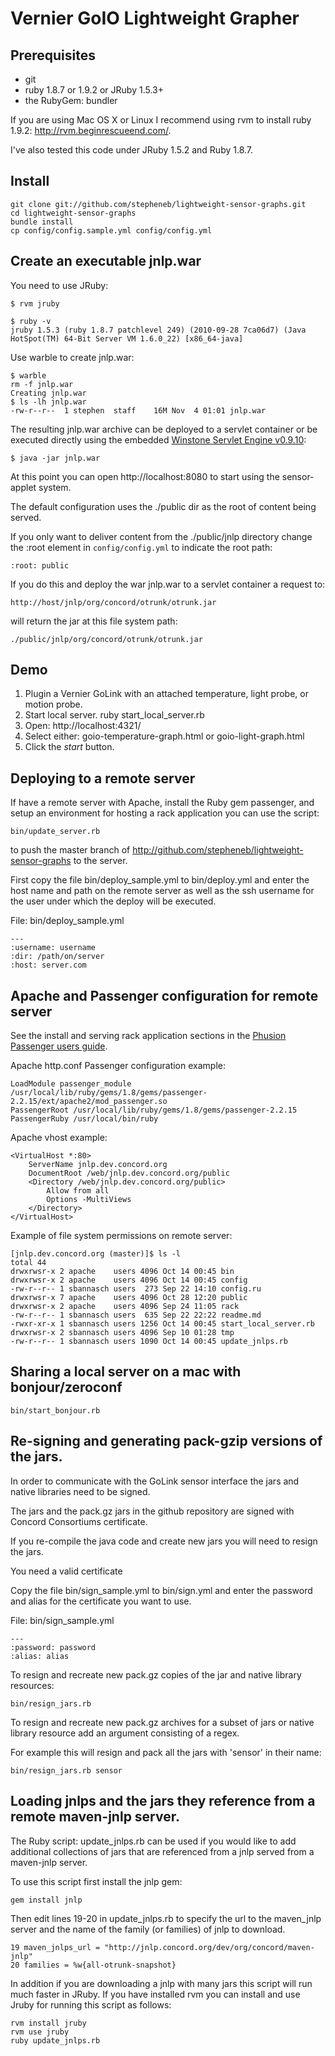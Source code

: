 Vernier GoIO Lightweight Grapher
============================================

Prerequisites
------------

* git
* ruby 1.8.7 or 1.9.2 or JRuby 1.5.3+
* the RubyGem: bundler

If you are using Mac OS X or Linux I recommend using rvm to install ruby 1.9.2: http://rvm.beginrescueend.com/.

I've also tested this code under JRuby 1.5.2 and Ruby 1.8.7.

Install
------------

    git clone git://github.com/stepheneb/lightweight-sensor-graphs.git
    cd lightweight-sensor-graphs
    bundle install
    cp config/config.sample.yml config/config.yml

Create an executable jnlp.war
------------

You need to use JRuby:

    $ rvm jruby

    $ ruby -v
    jruby 1.5.3 (ruby 1.8.7 patchlevel 249) (2010-09-28 7ca06d7) (Java HotSpot(TM) 64-Bit Server VM 1.6.0_22) [x86_64-java]

Use warble to create jnlp.war:

    $ warble
    rm -f jnlp.war
    Creating jnlp.war
    $ ls -lh jnlp.war 
    -rw-r--r--  1 stephen  staff    16M Nov  4 01:01 jnlp.war

The resulting jnlp.war archive can be deployed to a servlet container or be executed directly
using the embedded [Winstone Servlet Engine v0.9.10](http://winstone.sourceforge.net/):

    $ java -jar jnlp.war 

At this point you can open http://localhost:8080 to start using the sensor-applet system.

The default configuration uses the ./public dir as the root of content being served.

If you only want to deliver content from the ./public/jnlp directory change the :root element in `config/config.yml`
to indicate the root path:

    :root: public

If you do this and deploy the war jnlp.war to a servlet container a request to:

    http://host/jnlp/org/concord/otrunk/otrunk.jar

will return the jar at this file system path:

    ./public/jnlp/org/concord/otrunk/otrunk.jar

Demo
------------

1. Plugin a Vernier GoLink with an attached temperature, light probe, or motion probe.
2. Start local server.
    ruby start_local_server.rb
3. Open: http://localhost:4321/
4. Select either: goio-temperature-graph.html or goio-light-graph.html 
4. Click the *start* button.

Deploying to a remote server
------------
If have a remote server with Apache, install the Ruby gem passenger, and setup an environment for hosting a rack application you can use the script:

    bin/update_server.rb

to push the master branch of http://github.com/stepheneb/lightweight-sensor-graphs to the server.

First copy the file bin/deploy_sample.yml to bin/deploy.yml and enter the host name and path on the remote server as well as the ssh username for the user under which the deploy will be executed.

File: bin/deploy_sample.yml

    --- 
    :username: username
    :dir: /path/on/server
    :host: server.com

Apache and Passenger configuration for remote server
------------
See the install and serving rack application sections in the [Phusion Passenger users guide](http://www.modrails.com/documentation/Users%20guide%20Apache.html).

Apache http.conf Passenger configuration example:

    LoadModule passenger_module /usr/local/lib/ruby/gems/1.8/gems/passenger-2.2.15/ext/apache2/mod_passenger.so
    PassengerRoot /usr/local/lib/ruby/gems/1.8/gems/passenger-2.2.15
    PassengerRuby /usr/local/bin/ruby
    
Apache vhost example:

    <VirtualHost *:80>
        ServerName jnlp.dev.concord.org
        DocumentRoot /web/jnlp.dev.concord.org/public
        <Directory /web/jnlp.dev.concord.org/public>
            Allow from all
            Options -MultiViews
        </Directory>
    </VirtualHost>

Example of file system permissions on remote server:

    [jnlp.dev.concord.org (master)]$ ls -l
    total 44
    drwxrwsr-x 2 apache    users 4096 Oct 14 00:45 bin
    drwxrwsr-x 2 apache    users 4096 Oct 14 00:45 config
    -rw-r--r-- 1 sbannasch users  273 Sep 22 14:10 config.ru
    drwxrwsr-x 7 apache    users 4096 Oct 28 12:20 public
    drwxrwsr-x 2 apache    users 4096 Sep 24 11:05 rack
    -rw-r--r-- 1 sbannasch users  635 Sep 22 22:22 readme.md
    -rwxr-xr-x 1 sbannasch users 1256 Oct 14 00:45 start_local_server.rb
    drwxrwsr-x 2 sbannasch users 4096 Sep 10 01:28 tmp
    -rw-r--r-- 1 sbannasch users 1090 Oct 14 00:45 update_jnlps.rb

Sharing a local server on a mac with bonjour/zeroconf
------------

    bin/start_bonjour.rb

Re-signing and generating pack-gzip versions of the jars.
------------
In order to communicate with the GoLink sensor interface the jars and native libraries need to be signed.

The jars and the pack.gz jars in the github repository are signed with Concord Consortiums certificate.

If you re-compile the java code and create new jars you will need to resign the jars.

You need a valid certificate

Copy the file bin/sign_sample.yml to bin/sign.yml and enter the password and alias for the certificate you want to use.

File: bin/sign_sample.yml

    --- 
    :password: password
    :alias: alias

To resign and recreate new pack.gz copies of the jar and native library resources:

    bin/resign_jars.rb

To resign and recreate new pack.gz archives for a subset of jars or native library resource add an argument consisting of a regex.

For example this will resign and pack all the jars with 'sensor' in their name:

    bin/resign_jars.rb sensor

Loading jnlps and the jars they reference from a remote maven-jnlp server.
------------
The Ruby script: update_jnlps.rb can be used if you would like to add additional collections of jars that are referenced from a jnlp served from a maven-jnlp server.

To use this script first install the jnlp gem:

    gem install jnlp

Then edit lines 19-20 in update_jnlps.rb to specify the url to the maven_jnlp server and the name of the family (or families) of jnlp to download.

    19 maven_jnlps_url = "http://jnlp.concord.org/dev/org/concord/maven-jnlp"
    20 families = %w{all-otrunk-snapshot}
    
In addition if you are downloading a jnlp with many jars this script will run much faster in JRuby. If you have installed rvm you can install and use Jruby for running this script as follows:

    rvm install jruby
    rvm use jruby
    ruby update_jnlps.rb